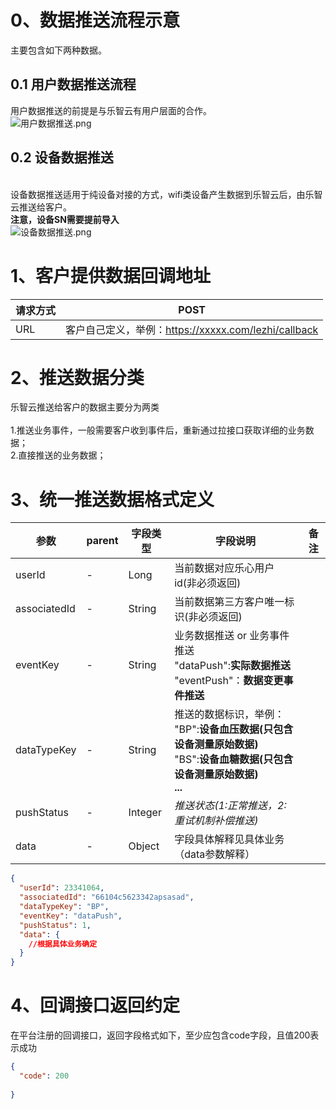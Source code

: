<a name="BibFT"></a>
# 0、数据推送流程示意
主要包含如下两种数据。
<a name="iFQtN"></a>
## 0.1  用户数据推送流程
用户数据推送的前提是与乐智云有用户层面的合作。<br />![用户数据推送.png](https://cdn.nlark.com/yuque/0/2021/png/279267/1620457966570-99c0f816-ff72-46f3-8c1f-276f88a00225.png#clientId=u6e86d312-81f8-4&from=ui&id=cU1tH&margin=%5Bobject%20Object%5D&name=%E7%94%A8%E6%88%B7%E6%95%B0%E6%8D%AE%E6%8E%A8%E9%80%81.png&originHeight=872&originWidth=2434&originalType=binary&ratio=1&size=138481&status=done&style=none&taskId=uc8211ed3-ec5a-4ac0-ac65-c2e5168b385)<br />

<a name="QHTy9"></a>
## 0.2 设备数据推送

<br />设备数据推送适用于纯设备对接的方式，wifi类设备产生数据到乐智云后，由乐智云推送给客户。<br />**注意，设备SN需要提前导入**<br />![设备数据推送.png](https://cdn.nlark.com/yuque/0/2021/png/279267/1620457955083-1d3bf398-b89b-40af-aea1-94b037c33b77.png#clientId=u6e86d312-81f8-4&from=ui&id=u67104ba7&margin=%5Bobject%20Object%5D&name=%E8%AE%BE%E5%A4%87%E6%95%B0%E6%8D%AE%E6%8E%A8%E9%80%81.png&originHeight=1092&originWidth=2522&originalType=binary&ratio=1&size=202942&status=done&style=none&taskId=ud525a9a7-b58b-4af2-b74b-7e52b37ebdb)
<a name="VVwCE"></a>
# 1、客户提供数据回调地址
| 请求方式 | POST |
| --- | --- |
| URL | 客户自己定义，举例：https://xxxxx.com/lezhi/callback |

<a name="zpDQr"></a>
# 2、推送数据分类
乐智云推送给客户的数据主要分为两类<br />
<br />1.推送业务事件，一般需要客户收到事件后，重新通过拉接口获取详细的业务数据；<br />2.直接推送的业务数据；
<a name="lo5dB"></a>
# 3、统一推送数据格式定义
| 参数 | parent | 字段类型 | 字段说明 | 备注 |
| --- | --- | --- | --- | --- |
| userId | - | Long | 当前数据对应乐心用户id(非必须返回) |  |
| associatedId | - | String | 当前数据第三方客户唯一标识(非必须返回) |  |
| eventKey | - | String | 业务数据推送 or 业务事件推送<br />"dataPush":**实际数据推送**<br />"eventPush"：**数据变更事件推送** |  |
| dataTypeKey | - | String | 推送的数据标识，举例：<br />"BP":**设备血压数据(只包含设备测量原始数据)**<br />"BS":**设备血糖数据(只包含设备测量原始数据)**<br />**...** |  |
| pushStatus | - | Integer | _推送状态(1:正常推送，2:重试机制补偿推送)_ |  |
| data | - | Object | 字段具体解释见具体业务（data参数解释） |  |

```json
{
  "userId": 23341064,
  "associatedId": "66104c5623342apsasad",
  "dataTypeKey": "BP",
  "eventKey": "dataPush",
  "pushStatus": 1,
  "data": {
    //根据具体业务确定
  }
}
```


<a name="az2Y4"></a>
# 4、回调接口返回约定
在平台注册的回调接口，返回字段格式如下，至少应包含code字段，且值200表示成功
```json
{
  "code": 200
  
}
```


